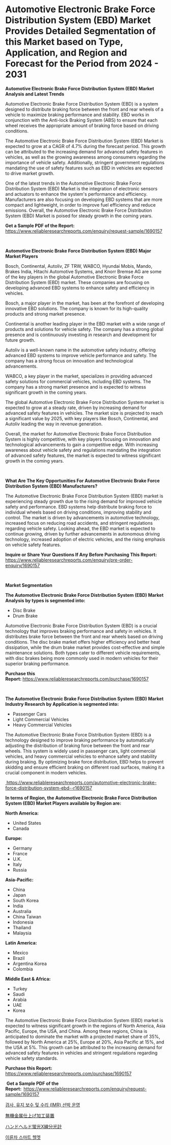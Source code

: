<p><h1>Automotive Electronic Brake Force Distribution System (EBD) Market Provides Detailed Segmentation of this Market based on Type, Application, and Region and Forecast for the Period from 2024 - 2031</h1></p><p><strong>Automotive Electronic Brake Force Distribution System (EBD) Market Analysis and Latest Trends</strong></p>
<p><p>Automotive Electronic Brake Force Distribution System (EBD) is a system designed to distribute braking force between the front and rear wheels of a vehicle to maximize braking performance and stability. EBD works in conjunction with the Anti-lock Braking System (ABS) to ensure that each wheel receives the appropriate amount of braking force based on driving conditions.</p><p>The Automotive Electronic Brake Force Distribution System (EBD) Market is expected to grow at a CAGR of 4.7% during the forecast period. This growth can be attributed to the increasing demand for advanced safety features in vehicles, as well as the growing awareness among consumers regarding the importance of vehicle safety. Additionally, stringent government regulations mandating the use of safety features such as EBD in vehicles are expected to drive market growth.</p><p>One of the latest trends in the Automotive Electronic Brake Force Distribution System (EBD) Market is the integration of electronic sensors and actuators to enhance the system's performance and efficiency. Manufacturers are also focusing on developing EBD systems that are more compact and lightweight, in order to improve fuel efficiency and reduce emissions. Overall, the Automotive Electronic Brake Force Distribution System (EBD) Market is poised for steady growth in the coming years.</p></p>
<p><strong>Get a Sample PDF of the Report:&nbsp;</strong> <a href="https://www.reliableresearchreports.com/enquiry/request-sample/1690157">https://www.reliableresearchreports.com/enquiry/request-sample/1690157</a></p>
<p>&nbsp;</p>
<p><strong>Automotive Electronic Brake Force Distribution System (EBD) Major Market Players</strong></p>
<p><p>Bosch, Continental, Autoliv, ZF TRW, WABCO, Hyundai Mobis, Mando, Brakes India, Hitachi Automotive Systems, and Knorr Bremse AG are some of the key players in the global Automotive Electronic Brake Force Distribution System (EBD) market. These companies are focusing on developing advanced EBD systems to enhance safety and efficiency in vehicles.</p><p>Bosch, a major player in the market, has been at the forefront of developing innovative EBD solutions. The company is known for its high-quality products and strong market presence.</p><p>Continental is another leading player in the EBD market with a wide range of products and solutions for vehicle safety. The company has a strong global presence and is continuously investing in research and development for future growth.</p><p>Autoliv is a well-known name in the automotive safety industry, offering advanced EBD systems to improve vehicle performance and safety. The company has a strong focus on innovation and technological advancements.</p><p>WABCO, a key player in the market, specializes in providing advanced safety solutions for commercial vehicles, including EBD systems. The company has a strong market presence and is expected to witness significant growth in the coming years.</p><p>The global Automotive Electronic Brake Force Distribution System market is expected to grow at a steady rate, driven by increasing demand for advanced safety features in vehicles. The market size is projected to reach a significant value by 2025, with key players like Bosch, Continental, and Autoliv leading the way in revenue generation.</p><p>Overall, the market for Automotive Electronic Brake Force Distribution System is highly competitive, with key players focusing on innovation and technological advancements to gain a competitive edge. With increasing awareness about vehicle safety and regulations mandating the integration of advanced safety features, the market is expected to witness significant growth in the coming years.</p></p>
<p>&nbsp;</p>
<p><strong>What Are The Key Opportunities For Automotive Electronic Brake Force Distribution System (EBD) Manufacturers?</strong></p>
<p><p>The Automotive Electronic Brake Force Distribution System (EBD) market is experiencing steady growth due to the rising demand for improved vehicle safety and performance. EBD systems help distribute braking force to individual wheels based on driving conditions, improving stability and control. The market is driven by advancements in automotive technology, increased focus on reducing road accidents, and stringent regulations regarding vehicle safety. Looking ahead, the EBD market is expected to continue growing, driven by further advancements in autonomous driving technology, increased adoption of electric vehicles, and the rising emphasis on vehicle safety features.</p></p>
<p><strong>Inquire or Share Your Questions If Any Before Purchasing This Report:</strong> <a href="https://www.reliableresearchreports.com/enquiry/pre-order-enquiry/1690157">https://www.reliableresearchreports.com/enquiry/pre-order-enquiry/1690157</a></p>
<p>&nbsp;</p>
<p><strong>Market Segmentation</strong></p>
<p><strong>The Automotive Electronic Brake Force Distribution System (EBD) Market Analysis by types is segmented into:</strong></p>
<p><ul><li>Disc Brake</li><li>Drum Brake</li></ul></p>
<p><p>Automotive Electronic Brake Force Distribution System (EBD) is a crucial technology that improves braking performance and safety in vehicles. It distributes brake force between the front and rear wheels based on driving conditions. The disc brake market offers higher efficiency and better heat dissipation, while the drum brake market provides cost-effective and simple maintenance solutions. Both types cater to different vehicle requirements, with disc brakes being more commonly used in modern vehicles for their superior braking performance.</p></p>
<p><strong>Purchase this Report:&nbsp;</strong><a href="https://www.reliableresearchreports.com/purchase/1690157">https://www.reliableresearchreports.com/purchase/1690157</a></p>
<p>&nbsp;</p>
<p><strong>The Automotive Electronic Brake Force Distribution System (EBD) Market Industry Research by Application is segmented into:</strong></p>
<p><ul><li>Passenger Cars</li><li>Light Commercial Vehicles</li><li>Heavy Commercial Vehicles</li></ul></p>
<p><p>The Automotive Electronic Brake Force Distribution System (EBD) is a technology designed to improve braking performance by automatically adjusting the distribution of braking force between the front and rear wheels. This system is widely used in passenger cars, light commercial vehicles, and heavy commercial vehicles to enhance safety and stability during braking. By optimizing brake force distribution, EBD helps to prevent skidding and ensure efficient braking on different road surfaces, making it a crucial component in modern vehicles.</p></p>
<p><a href="https://www.reliableresearchreports.com/automotive-electronic-brake-force-distribution-system-ebd--r1690157">&nbsp;https://www.reliableresearchreports.com/automotive-electronic-brake-force-distribution-system-ebd--r1690157</a></p>
<p><strong>In terms of Region, the Automotive Electronic Brake Force Distribution System (EBD) Market Players available by Region are:</strong></p>
<p>
    <p> <strong> North America: </strong>
        <ul>
            <li>United States</li>
            <li>Canada</li>
        </ul>
        </p> 
    <p> <strong> Europe: </strong>
        <ul>
            <li>Germany</li>
            <li>France</li>
            <li>U.K.</li>
            <li>Italy</li>
            <li>Russia</li>
        </ul>
        </p> 
    <p> <strong> Asia-Pacific: </strong>
        <ul>
            <li>China</li>
            <li>Japan</li>
            <li>South Korea</li>
            <li>India</li>
            <li>Australia</li>
            <li>China Taiwan</li>
            <li>Indonesia</li>
            <li>Thailand</li>
            <li>Malaysia</li>
        </ul>
        </p> 
    <p> <strong> Latin America: </strong>
        <ul>
            <li>Mexico</li>
            <li>Brazil</li>
            <li>Argentina Korea</li>
            <li>Colombia</li>
        </ul>
        </p> 
    <p> <strong> Middle East & Africa: </strong>
        <ul>
            <li>Turkey</li>
            <li>Saudi</li>
            <li>Arabia</li>
            <li>UAE</li>
            <li>Korea</li>
        </ul>
    </p>
    </p>
<p><p>The Automotive Electronic Brake Force Distribution System (EBD) market is expected to witness significant growth in the regions of North America, Asia Pacific, Europe, the USA, and China. Among these regions, China is anticipated to dominate the market with a projected market share of 35%, followed by North America at 25%, Europe at 20%, Asia Pacific at 15%, and the USA at 5%. This growth can be attributed to the increasing demand for advanced safety features in vehicles and stringent regulations regarding vehicle safety standards.</p></p>
<p><strong>Purchase this Report: </strong><a href="https://www.reliableresearchreports.com/purchase/1690157">https://www.reliableresearchreports.com/purchase/1690157</a></p>
<p>&nbsp;<strong>Get a Sample PDF of the Report:&nbsp;&nbsp;</strong><a href="https://www.reliableresearchreports.com/enquiry/request-sample/1690157">https://www.reliableresearchreports.com/enquiry/request-sample/1690157</a></p>
<p><strong></strong></p>
<p><p><a href="https://medium.com/@nikitaschaefer/imr-%EC%84%A0%EB%B0%95-%EC%9A%B4%EC%98%81-%EC%8B%9C%EC%9E%A5%EC%9D%98-%EB%B6%84%EC%84%9D-%EC%A0%90%EA%B2%80-%EC%9C%A0%EC%A7%80%EB%B3%B4%EC%88%98-%EB%B0%8F-%EC%88%98%EB%A6%AC-%EA%B8%80%EB%A1%9C%EB%B2%8C-%EC%82%B0%EC%97%85-%EC%A0%84%EB%A7%9D-%EB%B0%8F-%EC%98%88%EC%B8%A1-2024%EB%85%84%EB%B6%80%ED%84%B0-2031%EB%85%84%EA%B9%8C%EC%A7%80-4e5b59efa601">검사, 유지 보수 및 수리 (IMR) 선박 운영</a></p><p><a href="https://medium.com/@sandrajerde2015/%E7%84%A1%E6%A9%9F%E9%87%91%E5%B1%9E%E4%BB%95%E4%B8%8A%E3%81%92%E3%83%97%E3%83%AD%E3%82%BB%E3%82%B9%E8%A3%85%E7%BD%AE%E5%B8%82%E5%A0%B4%E3%81%AE%E8%A6%8F%E6%A8%A1%E3%81%AF-%E3%82%B0%E3%83%AD%E3%83%BC%E3%83%90%E3%83%AB%E7%94%A3%E6%A5%AD%E3%81%AB%E3%81%8A%E3%81%91%E3%82%8B%E6%9C%80%E3%82%82%E9%81%A9%E5%88%87%E3%81%AA%E3%83%9E%E3%83%BC%E3%82%B1%E3%83%86%E3%82%A3%E3%83%B3%E3%82%B0%E3%83%81%E3%83%A3%E3%83%8D%E3%83%AB%E3%82%92%E6%98%8E%E3%82%89%E3%81%8B%E3%81%AB%E3%81%99%E3%82%8B-6c2cbb0ab1b4">無機金属仕上げ加工装置</a></p><p><a href="https://medium.com/@stevenhuson95/%E6%90%BA%E5%B8%AF%E7%94%A8x%E7%B7%9A%E8%9B%8D%E5%85%89%E5%88%86%E5%85%89%E5%85%89%E5%BA%A6%E8%A8%88%E3%81%AE%E5%B8%82%E5%A0%B4%E3%81%AF-%E5%B8%82%E5%A0%B4%E3%82%B7%E3%82%A7%E3%82%A2-%E5%B8%82%E5%A0%B4%E5%8B%95%E5%90%91-%E5%B8%82%E5%A0%B4%E6%88%90%E9%95%B7%E3%81%AB%E9%96%A2%E3%81%99%E3%82%8B%E6%83%85%E5%A0%B1%E3%82%92%E6%8F%90%E4%BE%9B%E3%81%97%E3%81%BE%E3%81%99-c1f6a0817113">ハンドヘルド蛍光X線分光計</a></p><p><a href="https://medium.com/@louiealtenwerth/2024%EB%85%84%EB%B6%80%ED%84%B0-2031%EB%85%84%EA%B9%8C%EC%A7%80-%EA%B8%B0%EA%B0%84%EC%97%90-%EB%8C%80%ED%95%9C-2%EB%A5%9C%EC%B0%A8-%EC%8A%A4%EB%A7%88%ED%8A%B8-%ED%97%AC%EB%A9%A7-%EC%8B%9C%EC%9E%A5-%EB%B6%84%EC%84%9D-%EB%B0%8F-%ED%81%AC%EA%B8%B0-%EC%98%88%EC%B8%A1-e3620640e21f">이륜차 스마트 헬멧</a></p></p>